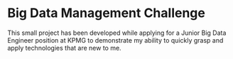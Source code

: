 # Big Data Management Challenge

This small project has been developed while applying for a Junior Big Data Engineer position at KPMG to demonstrate my ability to quickly grasp and apply technologies that are new to me.
